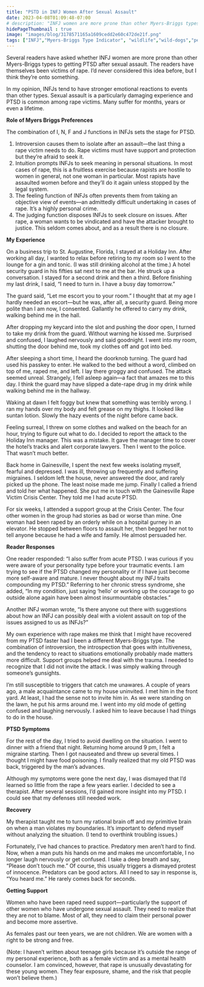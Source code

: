 ```yaml
---
title: "PSTD in INFJ Women After Sexual Assault"
date: 2023-04-08T01:09:48-07:00
# description: "INFJ women are more prone than other Myers-Briggs types to getting PTSD after sexual assault."
hidePageThumbnail : true 
image: "images/blog/3178571165a1609cedd2e60c472de21f.png"
tags: ["INFJ","Myers-Briggs Type Indicator", "wildlife","wild-dogs","pets","animal-welfare"]
---
```



<!-- This is **bold** text, and this is *emphasized* text.
![infp_injf table](/infp_injf-table.jpg)
Visit the [Hugo](https://gohugo.io) website! -->

<!-- https://beaconstreetusa.com/wp/pstd-in-infj-women-after-sexual-assault/ -->

Several readers have asked whether INFJ women are more prone than other Myers-Briggs types to getting PTSD after sexual assault. The readers have themselves been victims of rape. I’d never considered this idea before, but I think they’re onto something.

In my opinion, INFJs tend to have stronger emotional reactions to events than other types. Sexual assault is a particularly damaging experience and PTSD is common among rape victims. Many suffer for months, years or even a lifetime.

**Role of Myers Briggs Preferences**

The combination of I, N, F and J functions in INFJs sets the stage for PTSD.
1. Introversion causes them to isolate after an assault—the last thing a rape victim needs to do. Rape victims must have support and protection but they’re afraid to seek it.
2.	Intuition prompts INFJs to seek meaning in personal situations. In most cases of rape, this is a fruitless exercise because rapists are hostile to women in general, not one woman in particular. Most rapists have assaulted women before and they’ll do it again unless stopped by the legal system.
3.	The feeling function of INFJs often prevents them from taking an objective view of events—an admittedly difficult undertaking in cases of rape. It’s a highly personal crime.
4.	The judging function disposes INFJs to seek closure on issues. After rape, a woman wants to be vindicated and have the attacker brought to justice. This seldom comes about, and as a result there is no closure.

**My Experience**

On a business trip to St. Augustine, Florida, I stayed at a Holiday Inn. After working all day, I wanted to relax before retiring to my room so I went to the lounge for a gin and tonic. (I was still drinking alcohol at the time.) A hotel security guard in his fifties sat next to me at the bar. He struck up a conversation. I stayed for a second drink and then a third. Before finishing my last drink, I said, “I need to turn in. I have a busy day tomorrow.”

The guard said, “Let me escort you to your room.” I thought that at my age I hardly needed an escort—but he was, after all, a security guard. Being more polite than I am now, I consented. Gallantly he offered to carry my drink, walking behind me in the hall.

After dropping my keycard into the slot and pushing the door open, I turned to take my drink from the guard. Without warning he kissed me. Surprised and confused, I laughed nervously and said goodnight. I went into my room, shutting the door behind me, took my clothes off and got into bed.

After sleeping a short time, I heard the doorknob turning. The guard had used his passkey to enter. He walked to the bed without a word, climbed on top of me, raped me, and left. I lay there groggy and confused. The attack seemed unreal. Strangely, I fell asleep again—a fact that amazes me to this day. I think the guard may have slipped a date-rape drug in my drink while walking behind me in the hallway.

Waking at dawn I felt foggy but knew that something was terribly wrong. I ran my hands over my body and felt grease on my thighs. It looked like suntan lotion. Slowly the hazy events of the night before came back.

Feeling surreal, I threw on some clothes and walked on the beach for an hour, trying to figure out what to do. I decided to report the attack to the Holiday Inn manager. This was a mistake. It gave the manager time to cover the hotel’s tracks and alert corporate lawyers. Then I went to the police. That wasn’t much better.

Back home in Gainesville, I spent the next few weeks isolating myself, fearful and depressed. I was ill, throwing up frequently and suffering migraines. I seldom left the house, never answered the door, and rarely picked up the phone. The least noise made me jump. Finally I called a friend and told her what happened. She put me in touch with the Gainesville Rape Victim Crisis Center. They told me I had acute PTSD.

For six weeks, I attended a support group at the Crisis Center. The four other women in the group had stories as bad or worse than mine. One woman had been raped by an orderly while on a hospital gurney in an elevator. He stopped between floors to assault her, then begged her not to tell anyone because he had a wife and family. He almost persuaded her.

**Reader Responses**

One reader responded: “I also suffer from acute PTSD. I was curious if you were aware of your personality type before your traumatic events. I am trying to see if the PTSD changed my personality or if I have just become more self-aware and mature. I never thought about my INFJ traits compounding my PTSD.” Referring to her chronic stress syndrome, she added, “In my condition, just saying ‘hello’ or working up the courage to go outside alone again have been almost insurmountable obstacles.”

Another INFJ woman wrote, “Is there anyone out there with suggestions about how an INFJ can possibly deal with a violent assault on top of the issues assigned to us as INFJs?”

My own experience with rape makes me think that I might have recovered from my PTSD faster had I been a different Myers-Briggs type. The combination of introversion, the introspection that goes with intuitiveness, and the tendency to react to situations emotionally probably made matters more difficult. Support groups helped me deal with the trauma. I needed to recognize that I did not invite the attack. I was simply walking through someone’s gunsights.

I’m still susceptible to triggers that catch me unawares. A couple of years ago, a male acquaintance came to my house uninvited. I met him in the front yard. At least, I had the sense not to invite him in. As we were standing on the lawn, he put his arms around me. I went into my old mode of getting confused and laughing nervously. I asked him to leave because I had things to do in the house.

**PTSD Symptoms**

For the rest of the day, I tried to avoid dwelling on the situation. I went to dinner with a friend that night. Returning home around 9 pm, I felt a migraine starting. Then I got nauseated and threw up several times. I thought I might have food poisoning. I finally realized that my old PTSD was back, triggered by the man’s advances.

Although my symptoms were gone the next day, I was dismayed that I’d learned so little from the rape a few years earlier. I decided to see a therapist. After several sessions, I’d gained more insight into my PTSD. I could see that my defenses still needed work.

**Recovery**

My therapist taught me to turn my rational brain off and my primitive brain on when a man violates my boundaries. It’s important to defend myself without analyzing the situation. (I tend to overthink troubling issues.)

Fortunately, I’ve had chances to practice. Predatory men aren’t hard to find. Now, when a man puts his hands on me and makes me uncomfortable, I no longer laugh nervously or get confused. I take a deep breath and say, “Please don’t touch me.” Of course, this usually triggers a dismayed protest of innocence. Predators can be good actors. All I need to say in response is, “You heard me.” He rarely comes back for seconds.

**Getting Support**

Women who have been raped need support—particularly the support of other women who have undergone sexual assault. They need to realize that they are not to blame. Most of all, they need to claim their personal power and become more assertive.

As females past our teen years, we are not children. We are women with a right to be strong and free.

(Note: I haven’t written about teenage girls because it’s outside the range of my personal experience, both as a female victim and as a mental health counselor. I am convinced, however, that rape is unusually devastating for these young women. They fear exposure, shame, and the risk that people won’t believe them.)


